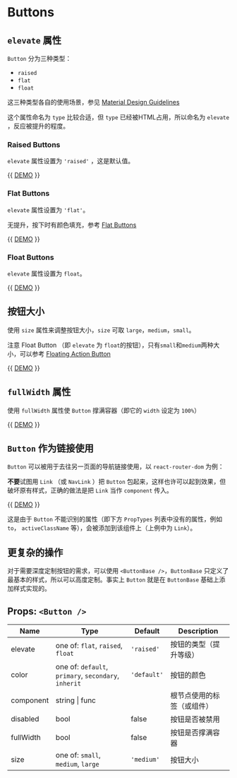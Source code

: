 # Buttons

## `elevate` 属性

`Button` 分为三种类型：

- `raised` 
- `flat` 
- `float`

这三种类型各自的使用场景，参见 [Material Design Guidelines](https://material.io/guidelines/components/buttons.html)

这个属性命名为 `type` 比较合适，但 `type` 已经被HTML占用，所以命名为 `elevate` ，反应被提升的程度。

### Raised Buttons

`elevate` 属性设置为 `'raised'` ，这是默认值。

{{ [DEMO](ButtonRaised) }}

### Flat Buttons

`elevate` 属性设置为 `'flat'`。

无提升，按下时有颜色填充，参考 [Flat Buttons](https://material.io/guidelines/components/buttons.html#buttons-flat-buttons)

{{ [DEMO](ButtonFlat) }}

### Float Buttons

`elevate` 属性设置为 `float`。

{{ [DEMO](ButtonFloat) }}

## 按钮大小

使用 `size` 属性来调整按钮大小，`size` 可取 `large`，`medium`，`small`。

注意 Float Button （即 `elevate` 为 `float`的按钮），只有`small`和`medium`两种大小，可以参考 [Floating Action Button](https://material.io/guidelines/components/buttons-floating-action-button.html#buttons-floating-action-button-floating-action-button)

{{ [DEMO](ButtonSize) }}

## `fullWidth` 属性

使用 `fullWidth` 属性使 `Button` 撑满容器（即它的 `width` 设定为 `100%`）

{{ [DEMO](ButtonFullWidth) }}

## `Button` 作为链接使用

`Button` 可以被用于去往另一页面的导航链接使用，以 `react-router-dom` 为例：

**不要**试图用 `Link` （或 `NavLink` ）把 `Button` 包起来，这样也许可以起到效果，但破坏原有样式，正确的做法是把 `Link` 当作 `component` 传入。

{{ [DEMO](ButtonLink) }}

这是由于 `Button` 不能识别的属性（即下方 `PropTypes` 列表中没有的属性，例如 `to`， `activeClassName` 等），会被添加到该组件上（上例中为 `Link`）。

## 更复杂的操作

对于需要深度定制按钮的需求，可以使用 `<ButtonBase />`，`ButtonBase` 只定义了最基本的样式，所以可以高度定制。事实上 `Button` 就是在 `ButtonBase` 基础上添加样式实现的。

## Props: `<Button />`

Name | Type | Default | Description
---- | ---- | ------- | -----------
elevate | one of: `flat`, `raised`, `float` | `'raised'` | 按钮的类型（提升等级）
color | one of: `default`, `primary`, `secondary`, `inherit` | `'default'` | 按钮的颜色
component | string &vert; func | | 根节点使用的标签（或组件）
disabled | bool | false | 按钮是否被禁用
fullWidth | bool | false | 按钮是否撑满容器
size | one of: `small`, `medium`, `large` | `'medium'` | 按钮大小